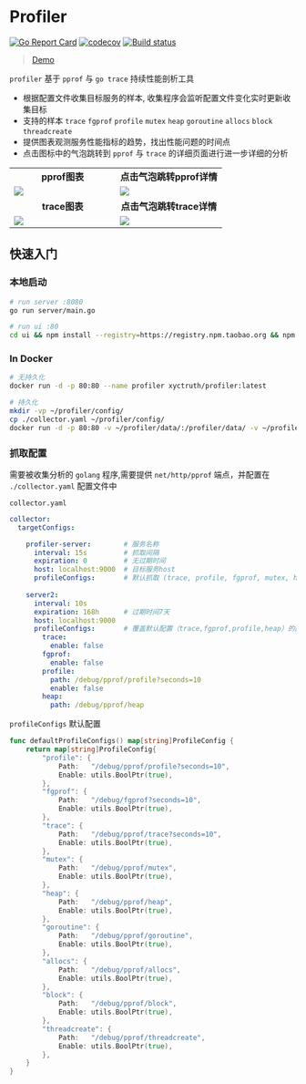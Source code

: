 # Profiler

[![Go Report Card](https://goreportcard.com/badge/github.com/xyctruth/profiler?x=xyctruth)](https://goreportcard.com/report/github.com/xyctruth/profiler)
[![codecov](https://codecov.io/gh/xyctruth/profiler/branch/master/graph/badge.svg?token=YWNYJK9KQW)](https://codecov.io/gh/xyctruth/profiler)
[![Build status](https://img.shields.io/github/workflow/status/xyctruth/profiler/Server-Build/master)](https://github.com/xyctruth/profiler/actions/workflows/server-build.yml)

> [Demo](https://profiling.jia-huang.com)

`profiler` 基于 `pprof` 与 `go trace` 持续性能剖析工具

- 根据配置文件收集目标服务的样本, 收集程序会监听配置文件变化实时更新收集目标
- 支持的样本 `trace` `fgprof` `profile` `mutex` `heap` `goroutine` `allocs` `block` `threadcreate`
- 提供图表观测服务性能指标的趋势，找出性能问题的时间点
- 点击图标中的气泡跳转到 `pprof` 与 `trace` 的详细页面进行进一步详细的分析

<table>
  <tr>
      <td width="50%" align="center"><b>pprof图表</b></td>
      <td width="50%" align="center"><b>点击气泡跳转pprof详情</b></td>
  </tr>
  <tr>
     <td><img src="https://xtruth.oss-cn-shenzhen.aliyuncs.com/profiler.png"/></td>
     <td><img src="https://xtruth.oss-cn-shenzhen.aliyuncs.com/profiler-pprof.png"/></td>
  </tr>
  <tr>
      <td width="50%" align="center"><b>trace图表</b></td>
      <td width="50%" align="center"><b>点击气泡跳转trace详情</b></td>
  </tr>
  <tr>
     <td><img src="https://xtruth.oss-cn-shenzhen.aliyuncs.com/profiler.png"/></td>
     <td><img src="https://xtruth.oss-cn-shenzhen.aliyuncs.com/profiler-trace.png"/></td>
  </tr>
</table>

## 快速入门

### 本地启动
```bash
# run server :8080
go run server/main.go 

# run ui :80
cd ui && npm install --registry=https://registry.npm.taobao.org && npm run dev --base_api_url=http://localhost:8080 
```

### In Docker

```bash
# 无持久化
docker run -d -p 80:80 --name profiler xyctruth/profiler:latest

# 持久化
mkdir -vp ~/profiler/config/
cp ./collector.yaml ~/profiler/config/
docker run -d -p 80:80 -v ~/profiler/data/:/profiler/data/ -v ~/profiler/config/:/profiler/config/ --name profiler xyctruth/profiler:latest
```

### 抓取配置

需要被收集分析的 `golang` 程序,需要提供 `net/http/pprof` 端点，并配置在 `./collector.yaml` 配置文件中

`collector.yaml`

```yaml
collector:
  targetConfigs:

    profiler-server:        # 服务名称
      interval: 15s         # 抓取间隔
      expiration: 0         # 无过期时间
      host: localhost:9000  # 目标服务host
      profileConfigs:       # 默认抓取 (trace, profile, fgprof, mutex, heap, goroutine, allocs, block, threadcreate)
        
    server2:
      interval: 10s
      expiration: 168h      # 过期时间7天
      host: localhost:9000
      profileConfigs:       # 覆盖默认配置（trace,fgprof,profile,heap）的部分字段
        trace:
          enable: false
        fgprof:
          enable: false
        profile:
          path: /debug/pprof/profile?seconds=10
          enable: false
        heap:
          path: /debug/pprof/heap

```

`profileConfigs` 默认配置
```go
func defaultProfileConfigs() map[string]ProfileConfig {
	return map[string]ProfileConfig{
		"profile": {
			Path:   "/debug/pprof/profile?seconds=10",
			Enable: utils.BoolPtr(true),
		},
		"fgprof": {
			Path:   "/debug/fgprof?seconds=10",
			Enable: utils.BoolPtr(true),
		},
		"trace": {
			Path:   "/debug/pprof/trace?seconds=10",
			Enable: utils.BoolPtr(true),
		},
		"mutex": {
			Path:   "/debug/pprof/mutex",
			Enable: utils.BoolPtr(true),
		},
		"heap": {
			Path:   "/debug/pprof/heap",
			Enable: utils.BoolPtr(true),
		},
		"goroutine": {
			Path:   "/debug/pprof/goroutine",
			Enable: utils.BoolPtr(true),
		},
		"allocs": {
			Path:   "/debug/pprof/allocs",
			Enable: utils.BoolPtr(true),
		},
		"block": {
			Path:   "/debug/pprof/block",
			Enable: utils.BoolPtr(true),
		},
		"threadcreate": {
			Path:   "/debug/pprof/threadcreate",
			Enable: utils.BoolPtr(true),
		},
	}
}
```